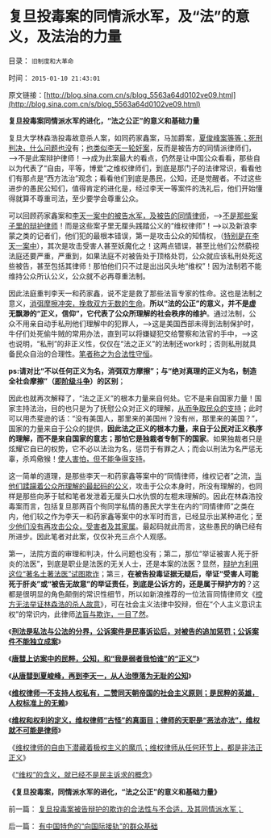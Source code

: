 # 复旦投毒案的同情派水军，及“法”的意义，及法治的力量

目录： `旧制度和大革命` 

时间： `2015-01-10 21:43:01` 

原文链接：[http://blog.sina.com.cn/s/blog_5563a64d0102ve09.html](http://blog.sina.com.cn/s/blog_5563a64d0102ve09.html)

**复旦投毒案同情派水军的进化，“法之公正”的意义和基础力量**



复旦大学林森浩投毒故意杀人案，如同药家鑫案，马加爵案，[夏俊峰案等等；死刑判决，什么问题也没](../../../2014/7/10/夏俊峰案中的维权律师，是什么东东呢？.md)有；[也类似李天一轮奸案](../../../2014/7/5/《狱中杂记》详解李天一水军“法律专家”的人类行为；.md)，反而是被告方的同情派律师们，——>不是此案辩护律师！——>成为此案最大的看点，仍然是让中国公众看看，那些自以为代表了“自由，平等，博爱”之维权律师们，到底是那门子的法律常识，看看他们有那点是“西方法治”观念；看看他们到底是愚民，公知，还是觉醒者。不过这些进步的愚民公知们，值得肯定的进化是，经过李天一等案件的洗礼后，他们开始懂得就算不尊重司法，至少要学会尊重公众。

可以回顾药家鑫案和[李天一案中的被告水军，及被告的同情律师](../../../2014/7/2/《狱中杂记》解读，李天一案律师的潜规则，受害人的被潜规则；.md)，——>[不是那些案子里的辩护律师](../../../2013/7/11/李天一及律师有权“无耻”.md)！而是这些案子里无厘头践踏公义的“维权律师”！——>以及新浪李蒙之类的记者们，他们犯的最根本错误，第一是攻击公众的知情权，（[特别是在李天一案中](../../../2013/2/25/中印轮奸案是未成年的受害者，犯罪人，疑犯和记者.md)），其次是攻击受害人甚至妖魔化之！这两点错误，甚至比他们公然藐视法庭还要严重，严重到，如果法庭不对被告处于顶格处罚，公众就应该私刑处死这些被告，甚至包括其律师！那怕他们只不过是出出风头地“维权”！因为法制若不能维持公众所认公义，公众就不必再尊重法制。

因此法庭重判李天一和药家鑫，说不定是救了那些法盲专家的性命。这也是法制之意义，[消弭摩擦冲突，挽救双方无数的生命](../../../2014/4/20/秩序的社会学定义，民主的要素和关键.md)。**所以“法的公正”的意义，并不是虚无飘渺的“正义，信仰”，它代表了公众所理解的社会秩序的维护**。通过法制，公众不用亲自动手私刑他们理解中的犯罪人，——>这是美国西部未得到法制保护时，牛仔们处死偷牛贼的常用办法，直到可以将嫌疑犯交给警察和法官的手中，——>这也说明，“私刑”的非正义性，仅仅在“法之正义”的法制还work时；否则私刑就具备民众自治的合理性。[笔者称之为合法性守恒](../../../2011/4/15/（司法＝解释法律＋执行法律）的权力.md)。

**ps:请对比“不以任何正义为名，消弭双方摩擦”；与“绝对真理的正义为名，制造全社会摩擦”（[即阶级斗争](../../../2009/8/21/古今肃反的道德观之成分决定立场论.md)）的区别**；

因此也就再次解释了，“法之正义”的根本力量来自何处。它不是来自国家力量！国家主持法治，目的也只是为了抚慰公众对正义的理解，[从而争取民众的支持](../../../2013/12/19/合法性耦合原理，教会至上的合法性，缺乏信仰的公信力.md)；此时可以用杰斐逊的话：“没有美国人，那里来的美国州？没有州，那里来的美国？”，国家的力量来自于公众的提供，**因此法之正义的根本力量，来自于公民对正义秩序的理解，而不是来自国家的意志；那怕它是独裁者专制下的国家**。如果独裁者只是炫耀它自已的权势，它不必以法治为名，惩罚于有罪之人；而会以刑法为名严惩无辜，杀鸡儆猴！[使人害怕，但不能争得支持](../../../2013/7/15/法治社会根本没有“违法”概念.md)。

这一简单的道理，是那些李天一和药家鑫等案中的“同情律师，维权记者”之流，[当他们蹂躏着公众所理解的最起码的公义](../../../2014/6/24/李天一等案中水军和公知，玩世不恭的阿Q精神；.md)，攻击于公众本身时，所没有理解的，也同样是那些向茅于轼和笔者发泄着无厘头口水仇恨的左棍未理解的。因此在林森浩投毒案而言，包括复旦那两百个徇同学私情的愚民大学生在内的“同情律师”之类在内，他们较之作为李天一和药家鑫等案中的水军时而言，已经显示出某种进化；至[少他们没有再攻击公众，受害者及其家属](../../../2013/7/25/李天一律师正在创造“轮奸贱人有功无罪”的特色里程碑.md)。最起码就此而言，这些愚民的确已经有所进步。因此笔者对此案，仅仅补充三点个人观感。

第一，法院方面的审理和判决，什么问题也没有；第二，那位“举证被害人死于肝炎的法医”，到底是职业是法医的无关人士，还是本案的法医？显然，[辩护方利用这位“著名土著法医”试图欺诈](../../../2009/5/5/假装无私！专业化打哑迷诡辩的中国式专家.md)；第三，**在被告投毒证据无疑后，举证“受害人可能死于肝炎”或“被告无故意”的举证责任，到底是公诉方的，还是属于辩护方的**？这都是很明显的角色颠倒的常识性细节，所以如新浪推荐的一位法盲同情律师文《[控方无法举证林森浩的杀人故意](http://blog.sina.com.cn/s/blog_53a356c00102vad3.html?tj=1)》，可在社会主义法律中狡辩，但在“个人主义意识主权”的常识内，此律师[法盲与欺诈，一目了然](../../../2013/6/29/测不准原理与意识形态，及法学中证据与口供的关系.md)。

《[**刑法是私法与公法的分界，公诉案件是民事诉讼后，对被告的追加惩罚；公诉案件不能独立成案**](../../../2014/7/18/“上访合法，上访代表正义”意味着“极权主义才能救中国”.md)》

《[**唐彗上访案中的民粹，公知，和“我是弱者我怕谁”的“正义”**](../../../2014/7/21/唐彗上访案中的民粹，公知，和“我是弱者我怕谁”的“正义”.md)》

《[**从唐彗到夏峻峰，再到李天一，从人治堕落为无耻的公知**](../../../2014/7/22/从唐彗到夏峻峰，再到李天一，从人治堕落为无耻的公知.md)》

《[**维权律师一不支持人权私有，二赞同天朝帝国的社会主义原则；是民粹的英雄，人权标准上的无赖**](../../../2014/7/23/维权律师是民粹的英雄，人权标准上的血酬无赖.md)》

《[**维权和权利的定义，维权律师“古怪”的真面目；律师的天职是“恶法亦法”，维权就不可能是律师**](../../../2014/8/12/律师的天职是“恶法亦法”，维权就不可能是律师.md)》

《[维权律师的自由下潜藏着极权主义的魔爪；维权律师从任何环节上，都是非法正正义](../../../2014/8/30/维权律师的含义本身，就是邪恶的.md)》

《[“维权”的含义，就已经不是民主诉求的概念](http://darthvad.blog.163.com/blog/static/5339947020149108235138/)》

**《复旦投毒案，同情派水军的进化，“法之公正”的意义和基础力量》**

前一篇： [复旦投毒案被告辩护的欺诈的合法性与不合适，及其同情派水军；](../../../2015/1/11/复旦投毒案被告辩护的欺诈的合法性与不合适，及其同情派水军；.md)

后一篇： [有中国特色的“向国际接轨”的群众基础](../../../2014/12/8/有中国特色的“向国际接轨”的群众基础.md)

